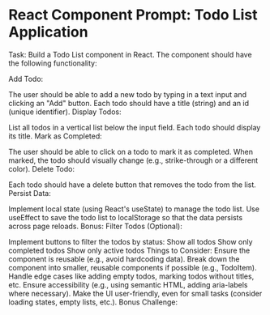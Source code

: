 # React Component Prompt: Todo List Application
Task:
Build a Todo List component in React. The component should have the following functionality:

Add Todo:

The user should be able to add a new todo by typing in a text input and clicking an "Add" button.
Each todo should have a title (string) and an id (unique identifier).
Display Todos:

List all todos in a vertical list below the input field.
Each todo should display its title.
Mark as Completed:

The user should be able to click on a todo to mark it as completed. When marked, the todo should visually change (e.g., strike-through or a different color).
Delete Todo:

Each todo should have a delete button that removes the todo from the list.
Persist Data:

Implement local state (using React's useState) to manage the todo list.
Use useEffect to save the todo list to localStorage so that the data persists across page reloads.
Bonus: Filter Todos (Optional):

Implement buttons to filter the todos by status:
Show all todos
Show only completed todos
Show only active todos
Things to Consider:
Ensure the component is reusable (e.g., avoid hardcoding data).
Break down the component into smaller, reusable components if possible (e.g., TodoItem).
Handle edge cases like adding empty todos, marking todos without titles, etc.
Ensure accessibility (e.g., using semantic HTML, adding aria-labels where necessary).
Make the UI user-friendly, even for small tasks (consider loading states, empty lists, etc.).
Bonus Challenge:
